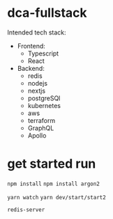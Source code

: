 # dca-fullstack

Intended tech stack:
* Frontend:
  * Typescript
  * React
* Backend:
  * redis
  * nodejs
  * nextjs
  * postgreSQl
  * kubernetes
  * aws
  * terraform
  * GraphQL
  * Apollo

# get started run
`npm install`
`npm install argon2`

`yarn watch`
`yarn dev/start/start2`

`redis-server`
